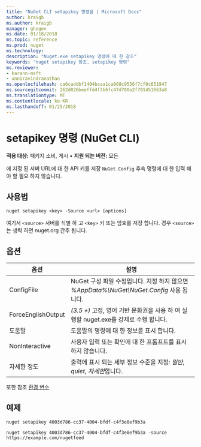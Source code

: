 ```yaml
---
title: "NuGet CLI setapikey 명령을 | Microsoft Docs"
author: kraigb
ms.author: kraigb
manager: ghogen
ms.date: 01/18/2018
ms.topic: reference
ms.prod: nuget
ms.technology: 
description: "Nuget.exe setapikey 명령에 대 한 참조"
keywords: "nuget setapikey 참조, setapikey 명령"
ms.reviewer:
- karann-msft
- unniravindranathan
ms.openlocfilehash: ca6caddbf1404bcaa1ca068c9556f7cf0c651947
ms.sourcegitcommit: 262d026beeffd4f3b6fc47d780a2f701451663a8
ms.translationtype: MT
ms.contentlocale: ko-KR
ms.lasthandoff: 01/25/2018
---
```

# <a name="setapikey-command-nuget-cli"></a>setapikey 명령 (NuGet CLI)

**적용 대상:** 패키지 소비, 게시 &bullet; **지원 되는 버전:** 모든

에 지정 된 서버 URL에 대 한 API 키를 저장 `NuGet.Config` 후속 명령에 대 한 입력 해야 할 필요 하지 않습니다.

## <a name="usage"></a>사용법

```cli
nuget setapikey <key> -Source <url> [options]
```

여기서 `<source>` 서버를 식별 하 고 `<key>` 키 또는 암호를 저장 합니다. 경우 `<source>` 는 생략 하면 nuget.org 간주 됩니다.

## <a name="options"></a>옵션

| 옵션 | 설명 |
| --- | --- |
| ConfigFile | NuGet 구성 파일 수정입니다. 지정 하지 않으면 *%AppData%\NuGet\NuGet.Config* 사용 됩니다. |
| ForceEnglishOutput | *(3.5 +)*  고정, 영어 기반 문화권을 사용 하 여 실행할 nuget.exe를 강제로 수행 합니다. |
| 도움말 | 도움말의 명령에 대 한 정보를 표시 합니다. |
| NonInteractive | 사용자 입력 또는 확인에 대 한 프롬프트를 표시 하지 않습니다. |
| 자세한 정도 | 출력에 표시 되는 세부 정보 수준을 지정: *일반*, *quiet*, *자세한*합니다. |

또한 참조 [환경 변수](cli-ref-environment-variables.md)

## <a name="examples"></a>예제

```cli
nuget setapikey 4003d786-cc37-4004-bfdf-c4f3e8ef9b3a

nuget setapikey 4003d786-cc37-4004-bfdf-c4f3e8ef9b3a -source https://example.com/nugetfeed
```
